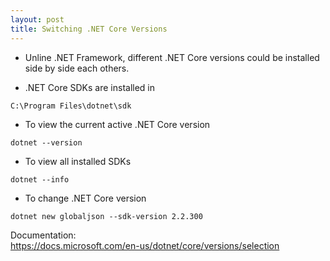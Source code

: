 ```yaml
---
layout: post
title: Switching .NET Core Versions
---
```


- Unline .NET Framework, different .NET Core versions could be installed side by side each others.

- .NET Core SDKs are installed in
```
C:\Program Files\dotnet\sdk
```


-  To view the current active .NET Core version
```
dotnet --version
```


- To view all installed SDKs
```
dotnet --info
```

- To change .NET Core version
```
dotnet new globaljson --sdk-version 2.2.300
```

Documentation:
\
https://docs.microsoft.com/en-us/dotnet/core/versions/selection